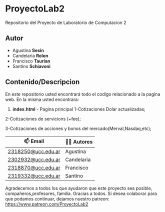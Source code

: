 # ProyectoLab2
Repositorio del Proyecto de Laboratorio de Computacion 2

## Autor
* Agustina **Sesin**
* Candelaria **Rolon**
* Francisco **Taurian**
* Santino **Schiavoni**

## Contenido/Descripcion
En este repositorio usted encontrará todo el codigo relacionado
a la pagina web.
En la misma usted encontrara:
1. **index.html** - Pagina principal
1-Cotizaciones Dolar actualizadas;

2-Cotizaciones de servicions (+fee);

3-Cotizaciones de acciones y bonos del mercado(Merval,Nasdaq,etc);


| 	:mailbox: Email | :man_technologist: Autores |
|-------|---------|
|2318250@ucc.edu.ar| Agustina |
|2302932@ucc.edu.ar| Candelaria |
|2318870@ucc.edu.ar| Francisco |
|2319332@ucc.edu.ar| Santino |



Agradecemos a todos los que ayudaron que este proyecto sea posible,
compañeros,profesores, familia.
Gracias a todos.
Si desea colaborar para que podamos continuar,
dejamos nuestro patreon: https://www.patreon.com/ProyectoLab2
